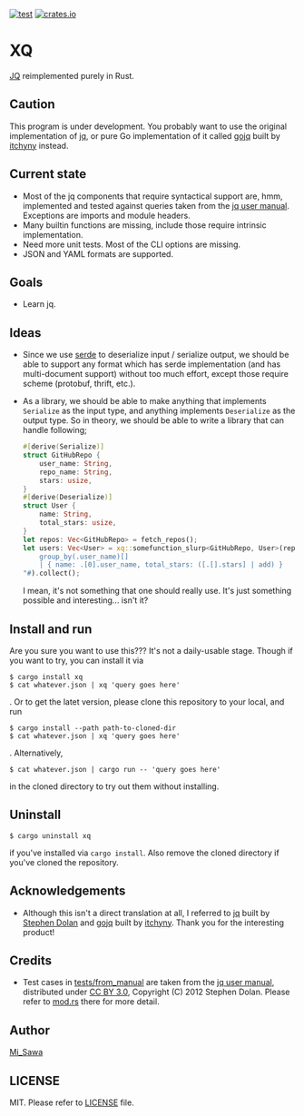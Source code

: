 [![test](https://github.com/MiSawa/xq/actions/workflows/test.yml/badge.svg)](https://github.com/MiSawa/xq/actions/workflows/test.yml) [![crates.io](https://img.shields.io/crates/v/xq.svg)](https://crates.io/crates/xq)

# XQ

[JQ](https://stedolan.github.io/jq/) reimplemented purely in Rust.


## Caution
This program is under development. You probably want to use the original implementation of [jq](https://stedolan.github.io/jq/), or pure Go implementation of it called [gojq](https://github.com/itchyny/gojq/) built by [itchyny](https://github.com/itchyny) instead.


## Current state
- Most of the jq components that require syntactical support are, hmm, implemented and tested against queries taken from the [jq user manual](https://stedolan.github.io/jq/manual/).
  Exceptions are imports and module headers.
- Many builtin functions are missing, include those require intrinsic implementation.
- Need more unit tests. Most of the CLI options are missing.
- JSON and YAML formats are supported.


## Goals
- Learn jq.


## Ideas
- Since we use [serde](https://github.com/serde-rs/serde) to deserialize input / serialize output,
  we should be able to support any format which has serde implementation (and has multi-document support) without too much effort, except those require scheme (protobuf, thrift, etc.).

- As a library, we should be able to make anything that implements `Serialize` as the input type, and anything implements `Deserialize` as the output type.
  So in theory, we should be able to write a library that can handle following;
  ```rust
  #[derive(Serialize)]
  struct GitHubRepo {
      user_name: String,
      repo_name: String,
      stars: usize,
  }
  #[derive(Deserialize)]
  struct User {
      name: String,
      total_stars: usize,
  }
  let repos: Vec<GitHubRepo> = fetch_repos();
  let users: Vec<User> = xq::somefunction_slurp<GitHubRepo, User>(repos, r#"
      group_by(.user_name)[]
      | { name: .[0].user_name, total_stars: ([.[].stars] | add) }
  "#).collect();
  ```
  I mean, it's not something that one should really use. It's just something possible and interesting... isn't it?


## Install and run
Are you sure you want to use this??? It's not a daily-usable stage. Though if you want to try, you can install it via
```shell
$ cargo install xq
$ cat whatever.json | xq 'query goes here'
```
. Or to get the latet version, please clone this repository to your local, and run
```shell
$ cargo install --path path-to-cloned-dir
$ cat whatever.json | xq 'query goes here'
```
.  Alternatively,
```shell
$ cat whatever.json | cargo run -- 'query goes here'
```
in the cloned directory to try out them without installing.


## Uninstall
```shell
$ cargo uninstall xq
```
if you've installed via `cargo install`. Also remove the cloned directory if you've cloned the repository.


## Acknowledgements
- Although this isn't a direct translation at all, I referred to [jq](https://stedolan.github.io/jq/manual/) built by [ Stephen Dolan](https://github.com/stedolan) and [gojq](https://github.com/itchyny/gojq/) built by [itchyny](https://github.com/itchyny). Thank you for the interesting product!


## Credits
- Test cases in [tests/from_manual](./tests/from_manual) are taken from the [jq user manual](https://stedolan.github.io/jq/manual/), distributed under [CC BY 3.0](https://creativecommons.org/licenses/by/3.0/), Copyright (C) 2012 Stephen Dolan. Please refer to [mod.rs](./tests/from_manual/mod.rs) there for more detail.


## Author
[Mi_Sawa](https://github.com/MiSawa)


## LICENSE
MIT. Please refer to [LICENSE](./LICENSE) file.
